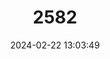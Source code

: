 ---
title: "2582"
category: "Barbus prespensis"
draft: false
date: 2024-02-22 13:03:49
languages:
  Albanian: ["Mrena e Prespes"]
  Greek, Modern (1453-): ["Μπριάνα Πρέσπας"]
  English: ["Prespa Barbel"]
---